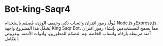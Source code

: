 # Bot-king-Saqr4
مُولّد رموز اقتران واتساب ذكي وخفيف الوزن، مُصمّم باستخدام Node.js وExpress.js. يُشغّل هذا المشروع واجهة King Saqr Bot، مما يسمح للمستخدمين بإنشاء رموز اقتران آمنة مرتبطة بأرقام واتساب الخاصة بهم. مُصمّم للمطورين، وأدوات الأتمتة، وعروض التكامل.
